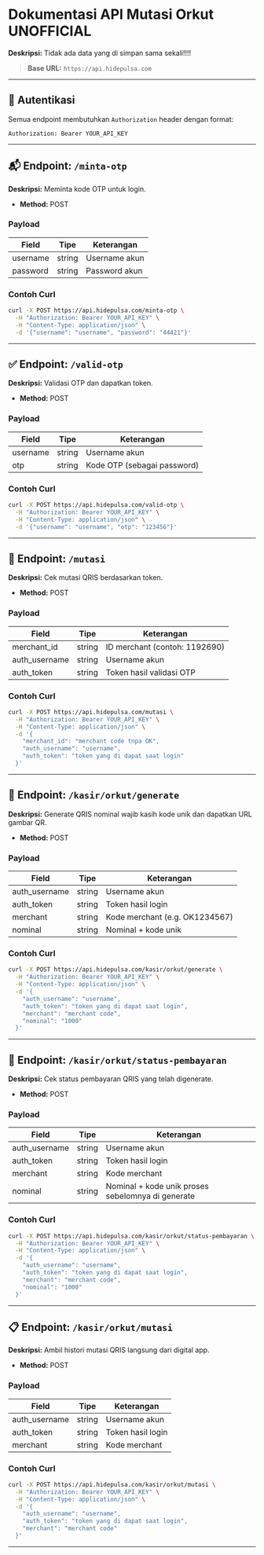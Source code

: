 
# Dokumentasi API Mutasi Orkut UNOFFICIAL
**Deskripsi:** Tidak ada data yang di simpan sama sekali!!!!

> **Base URL:** `https://api.hidepulsa.com`

---

## 🔐 Autentikasi

Semua endpoint membutuhkan `Authorization` header dengan format:

```
Authorization: Bearer YOUR_API_KEY
```

---

## 📬 Endpoint: `/minta-otp`

**Deskripsi:** Meminta kode OTP untuk login.

- **Method:** POST

### Payload

| Field    | Tipe    | Keterangan         |
|----------|---------|--------------------|
| username | string  | Username akun      |
| password | string  | Password akun      |

### Contoh Curl

```bash
curl -X POST https://api.hidepulsa.com/minta-otp \
  -H "Authorization: Bearer YOUR_API_KEY" \
  -H "Content-Type: application/json" \
  -d '{"username": "username", "password": "44421"}'
```

---

## ✅ Endpoint: `/valid-otp`

**Deskripsi:** Validasi OTP dan dapatkan token.

- **Method:** POST

### Payload

| Field    | Tipe   | Keterangan                     |
|----------|--------|--------------------------------|
| username | string | Username akun                  |
| otp      | string | Kode OTP (sebagai password)    |

### Contoh Curl

```bash
curl -X POST https://api.hidepulsa.com/valid-otp \
  -H "Authorization: Bearer YOUR_API_KEY" \
  -H "Content-Type: application/json" \
  -d '{"username": "username", "otp": "123456"}'
```

---

## 💸 Endpoint: `/mutasi`

**Deskripsi:** Cek mutasi QRIS berdasarkan token.

- **Method:** POST

### Payload

| Field         | Tipe    | Keterangan                |
|---------------|---------|---------------------------|
| merchant_id   | string  | ID merchant (contoh: 1192690) |
| auth_username | string  | Username akun             |
| auth_token    | string  | Token hasil validasi OTP  |

### Contoh Curl

```bash
curl -X POST https://api.hidepulsa.com/mutasi \
  -H "Authorization: Bearer YOUR_API_KEY" \
  -H "Content-Type: application/json" \
  -d '{
    "merchant_id": "merchant code tnpa OK",
    "auth_username": "username",
    "auth_token": "token yang di dapat saat login"
  }'
```

---

## 🧾 Endpoint: `/kasir/orkut/generate`

**Deskripsi:** Generate QRIS nominal wajib kasih kode unik dan dapatkan URL gambar QR.

- **Method:** POST

### Payload

| Field         | Tipe   | Keterangan              |
|---------------|--------|--------------------------|
| auth_username | string | Username akun            |
| auth_token    | string | Token hasil login        |
| merchant      | string | Kode merchant (e.g. OK1234567) |
| nominal       | string | Nominal + kode unik |

### Contoh Curl

```bash
curl -X POST https://api.hidepulsa.com/kasir/orkut/generate \
  -H "Authorization: Bearer YOUR_API_KEY" \
  -H "Content-Type: application/json" \
  -d '{
    "auth_username": "username",
    "auth_token": "token yang di dapat saat login",
    "merchant": "merchant code",
    "nominal": "1000"
  }'
```

---

## 🔎 Endpoint: `/kasir/orkut/status-pembayaran`

**Deskripsi:** Cek status pembayaran QRIS yang telah digenerate.

- **Method:** POST

### Payload

| Field         | Tipe   | Keterangan           |
|---------------|--------|----------------------|
| auth_username | string | Username akun        |
| auth_token    | string | Token hasil login    |
| merchant      | string | Kode merchant        |
| nominal       | string | Nominal + kode unik proses sebelomnya di generate    |

### Contoh Curl

```bash
curl -X POST https://api.hidepulsa.com/kasir/orkut/status-pembayaran \
  -H "Authorization: Bearer YOUR_API_KEY" \
  -H "Content-Type: application/json" \
  -d '{
    "auth_username": "username",
    "auth_token": "token yang di dapat saat login",
    "merchant": "merchant code",
    "nominal": "1000"
  }'
```

---

## 📋 Endpoint: `/kasir/orkut/mutasi`

**Deskripsi:** Ambil histori mutasi QRIS langsung dari digital app.

- **Method:** POST

### Payload

| Field         | Tipe   | Keterangan         |
|---------------|--------|--------------------|
| auth_username | string | Username akun      |
| auth_token    | string | Token hasil login  |
| merchant      | string | Kode merchant      |

### Contoh Curl

```bash
curl -X POST https://api.hidepulsa.com/kasir/orkut/mutasi \
  -H "Authorization: Bearer YOUR_API_KEY" \
  -H "Content-Type: application/json" \
  -d '{
    "auth_username": "username",
    "auth_token": "token yang di dapat saat login",
    "merchant": "merchant code"
  }'
```

---



